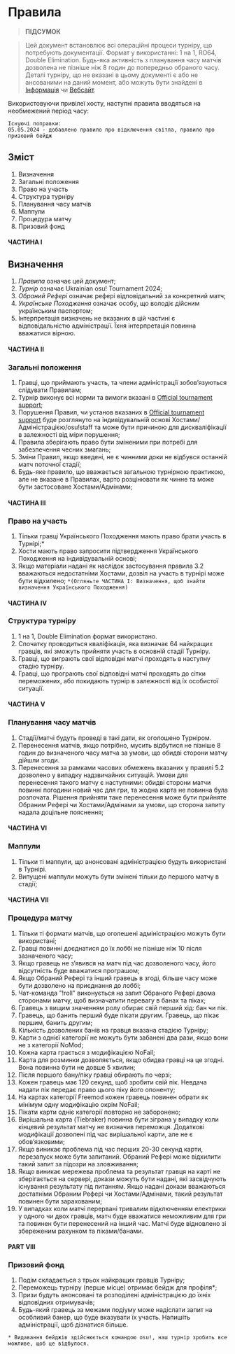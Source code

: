 # Правила

> **ПІДСУМОК**

> Цей документ встановлює всі операційні процеси турніру, що потребують документації. Формат у використанні: 1 на 1, RO64, Double Elimination. Будь-яка активність з планування часу матчів дозволена не пізніше ніж 8 годин до попередньо обраного часу. Деталі турніру, що не вказані в цьому документі є або не ансованими на даний момент, або можуть бути знайдені в [Інформація](https://osu.ppy.sh/community/forums/topics/1912855?n=1) чи [Вебсайт](https://osuukraine.com/).

Використовуючи привілеї хосту, наступні правила вводяться на необмежений період часу:

```
Існуючі поправки:
05.05.2024 - добавлено правило про відключення світла, правило про призовий бейдж
```

## Зміст
1. Визначення
2. Загальні положення
3. Право на участь
4. Структура турніру
5. Планування часу матчів
6. Маппули
7. Процедура матчу
8. Призовий фонд

#### ЧАСТИНА I
## Визначення
1. *Правила* означає цей документ;
2. *Турнір* означає Ukrainian osu! Tournament 2024;
3. *Обраний Рефері* означає рефері відповідальний за конкретний матч;
4. *Українське Походження* означає особу, що володіє дійсним українським паспортом;
5. Інтерпретація визначень не вказаних в цій частині є відповідальністю адміністрації. Їхня інтерпретація повинна вважатися вірною.

#### ЧАСТИНА II
### Загальні положення
1. Гравці, що приймають участь, та члени адміністрації зобовʼязуються слідувати Правилам;
2. Турнір виконує всі норми та вимоги вказані в [Official tournament support](https://osu.ppy.sh/wiki/en/Tournaments/Official_support#staff);
3. Порушення Правил, чи установ вказаних в [Official tournament support](https://osu.ppy.sh/wiki/en/Tournaments/Official_support#staff) буде розглянуто на індивідувальній основі Хостами/Адміністрацією/osu!staff та може бути причиною для дискваліфікації в залежності від міри порушення;
4. Правила зберігають право бути зміненими при потребі для забезпечення чесних змагань;
5. Зміни Правил, якщо введені, не є чинними доки не відбувся останній матч поточної стадії;
6. Будь-яке правило, що вважається загальною турнірною практикою, але не вказане в Правилах, варто розцінювати як чинне та може бути застосоване Хостами/Адмінами;

#### ЧАСТИНА III
### Право на участь
1. Тільки гравці Українського Походження мають право брати участь в Турнірі;*
2. Хости мають право запросити підтвердження Українського Походження на індивідувальній основі;
3. Якщо матеріали надані як наслідок застосування правила 3.2 вважаються недостатніми Хостами, дозвіл на участь в турнірі може бути відхилено;
`*(Огляньте ЧАСТИНА I: Визначення, щоб знайти визначення Українського Походження)`

#### ЧАСТИНА IV
### Структура турніру
1. 1 на 1, Double Elimination формат використано.
2. Спочатку проводиться кваліфікація, яка визначає 64 найкращих гравців, які зможуть прийняти участь в основній стадії Турніру.
3. Гравці, що виграють свої відповідні матчі проходять в наступну стадію турніру.
4. Гравці, що програють свої відповідні матчі проходять до сітки переможених, або покидають турнір в залежності від їх особистої ситуації.

#### ЧАСТИНА V
### Планування часу матчів
1. Стадії/матчі будуть проведі в такі дати, як оголошено Турніром.
2. Перенесення матчів, якщо потрібно, мусить відбутися не пізніше 8 годин до визначеного часу матча за умови, що обидві сторони матчу дійшли згоди.
3. Перенесення за рамками часових обмежень вказаних у правилі 5.2 дозволено у випадку надзвичайних ситуацій. Умови для перенесення такого матчу є наступними: обидві сторони матчи повинні погодини новий час для гри, та жодна карта не повинна була розпочата. Рішення прийняти таке перенесення може бути прийняте Обраним Рефері чи Хостами/Адмінами за умови, що сторона запиту надала доцільне пояснення;

#### ЧАСТИНА VI
### Маппули
1. Тільки ті маппули, що анонсовані адміністрацією будуть використані в Турнірі.
2. Випущені маппули можуть бути змінені тільки до першого матчу в стадії;

#### ЧАСТИНА VII
### Процедура матчу
1. Тільки ті формати матчів, що оголешені адміністрацією можуть бути використані;
2. Гравці повинні доєднатися до їх лоббі не пізніше ніж 10 після зазначеного часу;
3. Якщо гравець не зʼявився на матч під час дозволеного часу, його відсутність буде вважатися програшом;
4. Якщо Обраний Рефері та інший гравець в згоді, більше часу може бути дозволено на приєднання до лоббі;
5. Чат-команда "!roll" виконується на запит Обраного Рефері двома сторонами матчу, щоб визначатити перевагу в банах та піках;
6. Гравець з вищим значенням ролу обирає свій перший хід: бан чи пік.
7. Гравець, що банить перший буде пікати другим. Гравець, що пікає першим, банить другим;
8. Кількість дозволених банів на гравця вказана стадією Турніру;
9. Карти з однієї категорії не можуть бути забанені два рази, якщо вони не з категорії NoMod;
10. Кожна карта грається з модифікацією NoFail;
11. Карта для розминки дозволяється, якщо обидва гравці на це згодні. Вона повинна бути не довше 5 хвилин;
12. Після першого бану/піку гравці обирають по черзі; 
13. Кожен гравець має 120 секунд, щоб зробити свій пік. Невдача надати пік передає право цього піку його опоненту;
14. На картах категорії Freemod кожен гравець повинен обрати як мінімум одну модифікацію окрім NoFail;
15. Пікати карти одніє категорії повторно не заборонено;
16. Вирішальна карта (Tiebraker) повинна бути зіграна у випадку коли кінцевий результат матчу не визначив переможця. Додаткові модифікації дозволені під час вирішальної карти, але не є обовʼязковими;
17. Якщо виникає проблема під час перших 20-30 секунд карти, перезапуск може бути запитаний. Обраний Рефері може відхилити такий запит за підозри на зловживання;
18. Якщо виникає мережева проблема та результат гравця на карті не зберігається на сервері, докази можуть бути надані, які засвідчують існування результату під питанням. Якщо надані докази вважаються достатніми Обраним Рефері чи Хостами/Адмінами, такий результат повинен бути зарахованим;
19. У випадках коли матчі перервані тривалим відключенням електрики у одного чи двох гравців, матч буде вважатися неможливим для гри та повинен бути перенесений на інший час. Матчі буде відновлено зі збереженим рахунком та піками/банами.

#### PART VIII
### Призовий фонд
1. Подім складається з трьох найкращих гравців Турніру;
2. Переможець турніру (перше місце) отримає бейдж для профіля*;
3. Призи будуть анонсовані та розподілені адміністрацією до їхніх відповідних отримувачів;
4. Будь-який гравець за межами подіуму може надіслати запит на особливий банер, що буде вказувати їх участь. Напишіть адміністрації, щоб дізнатися більше.

`* Видавання бейджів здійснюється командою osu!, наш турнір зробить все можливе, щоб це відбулося.`